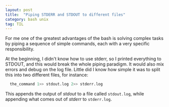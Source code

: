 ```yaml
---
layout: post
title:  "Piping STDERR and STDOUT to different files"
category: bash unix
tag: TIL
---
```


For me one of the greatest advantages of the bash is solving complex tasks by
piping a sequence of simple commands, each with a very specific responsibility.

<!-- more -->

At the beginning, I didn't know how to use stderr, so I printed everything to
STDOUT, and this would break the whole piping paradigm. It would also mix errors
and debug on the log file. Little did I know how simple it was to split this into
two different files, for instance:

``` bash
  the_command 1>> stdout.log 2>> stderr.log
```

This appends the output of *stdout* to a file called `stdout.log`, while appending
what comes out of *stderr* to `stderr.log`.
